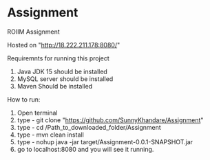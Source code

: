 # Assignment
ROIIM Assignment 

Hosted on "http://18.222.211.178:8080/"

Requiremnts for running this project

1. Java JDK 15 should be installed
2. MySQL server should be installed
3. Maven Should be installed

How to run:

1. Open terminal
2. type - git clone "https://github.com/SunnyKhandare/Assignment"
3. type - cd /Path_to_downloaded_folder/Assignment
4. type - mvn clean install
5. type - nohup java -jar target/Assignment-0.0.1-SNAPSHOT.jar
6. go to localhost:8080 and you will see it running.
